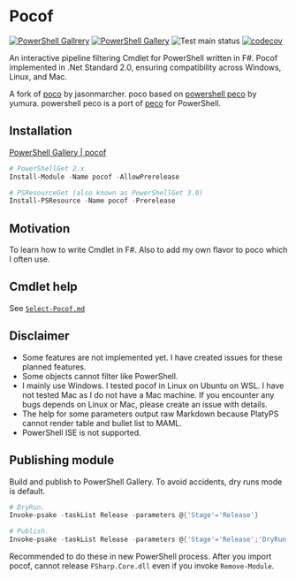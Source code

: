 # Pocof

[![PowerShell Gallrery](https://img.shields.io/powershellgallery/v/pocof)](https://www.powershellgallery.com/packages/pocof)
[![PowerShell Gallery](https://img.shields.io/powershellgallery/dt/pocof)](https://www.powershellgallery.com/packages/pocof)
![Test main status](https://github.com/krymtkts/pocof/actions/workflows/main.yml/badge.svg)
[![codecov](https://codecov.io/gh/krymtkts/pocof/graph/badge.svg?token=7HA9NC8PHT)](https://codecov.io/gh/krymtkts/pocof)

An interactive pipeline filtering Cmdlet for PowerShell written in F#.
Pocof implemented in .Net Standard 2.0, ensuring compatibility across Windows, Linux, and Mac.

A fork of [poco](https://github.com/jasonmarcher/poco) by jasonmarcher.
poco based on [powershell peco](https://gist.github.com/yumura/8df37c22ae1b7942dec7) by yumura.
powershell peco is a port of [peco](https://github.com/peco/peco) for PowerShell.

## Installation

[PowerShell Gallery | pocof](https://www.powershellgallery.com/packages/pocof/)

```powershell
# PowerShellGet 2.x
Install-Module -Name pocof -AllowPrerelease

# PSResourceGet (also known as PowerShellGet 3.0)
Install-PSResource -Name pocof -Prerelease
```

## Motivation

To learn how to write Cmdlet in F#.
Also to add my own flavor to poco which I often use.

## Cmdlet help

See [`Select-Pocof.md`](https://github.com/krymtkts/pocof/blob/main/docs/Select-Pocof.md)

## Disclaimer

- Some features are not implemented yet. I have created issues for these planned features.
- Some objects cannot filter like PowerShell.
- I mainly use Windows. I tested pocof in Linux on Ubuntu on WSL. I have not tested Mac as I do not have a Mac machine. If you encounter any bugs depends on Linux or Mac, please create an issue with details.
- The help for some parameters output raw Markdown because PlatyPS cannot render table and bullet list to MAML.
- PowerShell ISE is not supported.

## Publishing module

Build and publish to PowerShell Gallery.
To avoid accidents, dry runs mode is default.

```powershell
# DryRun.
Invoke-psake -taskList Release -parameters @{'Stage'='Release'}

# Publish.
Invoke-psake -taskList Release -parameters @{'Stage'='Release';'DryRun'=$false}
```

Recommended to do these in new PowerShell process.
After you import pocof, cannot release `FSharp.Core.dll` even if you invoke `Remove-Module`.
